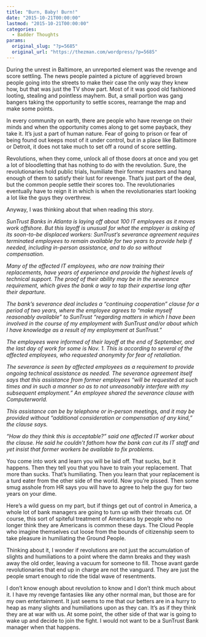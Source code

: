 ```yaml
---
title: "Burn, Baby! Burn!"
date: "2015-10-21T00:00:00"
lastmod: "2015-10-21T00:00:00"
categories:
  - Badder Thoughts
params:
  original_slug: "?p=5685"
  original_url: "https://thezman.com/wordpress/?p=5685"
---
```


During the unrest in Baltimore, an unreported element was the revenge
and score settling. The news people painted a picture of aggrieved brown
people going into the streets to make their case the only way they knew
how, but that was just the TV show part. Most of it was good old
fashioned looting, stealing and pointless mayhem. But, a small portion
was gang bangers taking the opportunity to settle scores, rearrange the
map and make some points.

In every community on earth, there are people who have revenge on their
minds and when the opportunity comes along to get some payback, they
take it. It’s just a part of human nature. Fear of going to prison or
fear of being found out keeps most of it under control, but in a place
like Baltimore or Detroit, it does not take much to set off a round of
score settling.

Revolutions, when they come, unlock all of those doors at once and you
get a lot of bloodletting that has nothing to do with the revolution.
Sure, the revolutionaries hold public trials, humiliate their former
masters and hang enough of them to satisfy their lust for revenge.
That’s just part of the deal, but the common people settle their scores
too. The revolutionaries eventually have to reign it in which is when
the revolutionaries start looking a lot like the guys they overthrew.

Anyway, I was thinking about that when reading this story.

*SunTrust Banks in Atlanta is laying off about 100 IT employees as it
moves work offshore. But this layoff is unusual for what the employer is
asking of its soon-to-be displaced workers: SunTrust’s severance
agreement requires terminated employees to remain available for two
years to provide help if needed, including in-person assistance, and to
do so without compensation.*

*Many of the affected IT employees, who are now training their
replacements, have years of experience and provide the highest levels of
technical support. The proof of their ability may be in the severance
requirement, which gives the bank a way to tap their expertise long
after their departure.*

*The bank’s severance deal includes a “continuing cooperation” clause
for a period of two years, where the employee agrees to “make myself
reasonably available” to SunTrust “regarding matters in which I have
been involved in the course of my employment with SunTrust and/or about
which I have knowledge as a result of my employment at SunTrust.”*

*The employees were informed of their layoff at the end of September,
and the last day of work for some is Nov. 1. This is according to
several of the affected employees, who requested anonymity for fear of
retaliation.*

*The severance is seen by affected employees as a requirement to provide
ongoing technical assistance as needed. The severance agreement itself
says that this assistance from former employees “will be requested at
such times and in such a manner so as to not unreasonably interfere with
my subsequent employment.” An employee shared the severance clause with
Computerworld.*

*This assistance can be by telephone or in-person meetings, and it may
be provided without “additional consideration or compensation of any
kind,” the clause says.*

*“How do they think this is acceptable?” said one affected IT worker
about the clause. He said he couldn’t fathom how the bank can cut its IT
staff and yet insist that former workers be available to fix problems.*

You come into work and learn you will be laid off. That sucks, but it
happens. Then they tell you that you have to train your replacement.
That more than sucks. That’s humiliating. Then you learn that your
replacement is a turd eater from the other side of the world. Now you’re
pissed. Then some smug asshole from HR says you will have to agree to
help the guy for two years on your dime.

Here’s a wild guess on my part, but if things get out of control in
America, a whole lot of bank managers are going to turn up with their
throats cut. Of course, this sort of spiteful treatment of Americans by
people who no longer think they are Americans is common these days. The
Cloud People who imagine themselves cut loose from the bounds of
citizenship seem to take pleasure in humiliating the Ground People.

Thinking about it, I wonder if revolutions are not just the accumulation
of slights and humiliations to a point where the damn breaks and they
wash away the old order, leaving a vacuum for someone to fill. Those
avant garde revolutionaries that end up in charge are not the vanguard.
They are just the people smart enough to ride the tidal wave of
resentments.

I don’t know enough about revolution to know and I don’t think much
about it. I have my revenge fantasies like any other normal man, but
those are for my own entertainment. It just seems to me that our betters
are in a hurry to heap as many slights and humiliations upon as they
can. It’s as if they think they are at war with us. At some point, the
other side of that war is going to wake up and decide to join the fight.
I would not want to be a SunTrust Bank manager when that happens.
